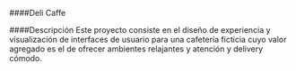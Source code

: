 ####Deli Caffe

####Descripción
Este proyecto consiste en el diseño de experiencia y visualización de interfaces de usuario para una cafetería ficticia cuyo valor agregado es el de ofrecer ambientes relajantes y atención y delivery cómodo.

